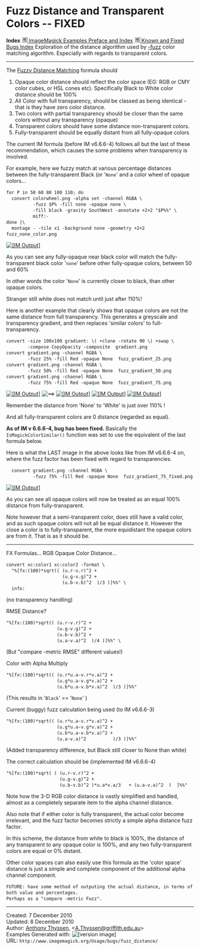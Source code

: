 # Fuzz Distance and Transparent Colors -- FIXED

**Index**
[![](../../img_www/granitesm_left.gif) ImageMagick Examples Preface and Index](../../)
[![](../../img_www/granitesm_left.gif) Known and Fixed Bugs Index](../)
Exploration of the distance algorithm used by [-fuzz](../option_link.cgi?fuzz) color matching algorithm.
Especially with regards to transparent colors.

------------------------------------------------------------------------

The [Fuzzy Distance Matching](../../color/#fuzz) formula should

1.  Opaque color distance should reflect the color space (EG: RGB or CMY color cubes, or HSL cones etc).
    Specifically Black to White color distance should be 100%
2.  All Color with full transparency, should be classed as being identical - that is they have zero color distance.
3.  Two colors with partial transparency should be closer than the same colors without any transparency (opaque)
4.  Transparent colors should have some distance non-transparent colors.
5.  Fully-transparent should be equally distant from all fully-opaque colors

The current IM formula (before IM v6.6.6-4) follows all but the last of these recommendation, which causes the some problems when transparency is involved.

For example, here we fuzzy match at various percentage distances between the fully-transparent Black (or '`None`' and a color wheel of opaque colors...

~~~
for P in 50 60 80 100 110; do
  convert colorwheel.png -alpha set -channel RGBA \
          -fuzz $P% -fill none -opaque none \
          -fill black -gravity SouthWest -annotate +2+2 "$P%%" \
          miff:-
done |\
  montage - -tile x1 -background none -geometry +2+2 fuzz_none_color.png
~~~

[![\[IM Output\]](fuzz_none_color.png)](fuzz_none_color.png)

As you can see any fully-opaque near black color will match the fully-transparent black color '`none`' before other fully-opaque colors, between 50 and 60%

In other words the color '`None`' is currently closer to black, than other opaque colors.

Stranger still white does not match until just after 110%!

Here is another example that clearly shows that opaque colors are not the same distance from full transparency.
This generates a greyscale and transparency gradient, and then replaces 'similar colors' to full-transparency.

~~~
convert -size 100x100 gradient: \( +clone -rotate 90 \) +swap \
        -compose CopyOpacity -composite  gradient.png
convert gradient.png -channel RGBA \
        -fuzz 25% -fill Red -opaque None  fuzz_gradient_25.png
convert gradient.png -channel RGBA \
        -fuzz 50% -fill Red -opaque None  fuzz_gradient_50.png
convert gradient.png -channel RGBA \
        -fuzz 75% -fill Red -opaque None  fuzz_gradient_75.png
~~~

[![\[IM Output\]](gradient.png)](gradient.png)
![==&gt;](../img_www/right.gif)
[![\[IM Output\]](fuzz_gradient_25.png)](fuzz_gradient_25.png)
[![\[IM Output\]](fuzz_gradient_50.png)](fuzz_gradient_50.png)
[![\[IM Output\]](fuzz_gradient_75.png)](fuzz_gradient_75.png)

Remember the distance from 'None' to 'White' is just over 110% !

And all fully-transparent colors are 0 distance (regarded as equal).

**As of IM v 6.6.6-4, bug has been fixed.** Basically the `IsMagickColorSimilar()` function was set to use the equivalent of the last formula below.
  
Here is what the LAST image in the above looks like from IM v6.6.6-4 on, where the fuzz factor has been fixed with regard to transparencies.
  
      convert gradient.png -channel RGBA \
              -fuzz 75% -fill Red -opaque None  fuzz_gradient_75_fixed.png

  
[![\[IM Output\]](fuzz_gradient_75_fixed.png)](fuzz_gradient_75_fixed.png)

As you can see all opaque colors will now be treated as an equal 100% distance from fully-transparent.

Note however that a semi-transparent color, does still have a valid color, and as such opaque colors will not all be equal distance it.
However the close a color is to fully-transparent, the more equidistant the opaque colors are from it.
That is as it should be.

------------------------------------------------------------------------

FX Formulas...
RGB Opaque Color Distance...

~~~
convert xc:color1 xc:color2 -format \
  "%[fx:(100)*sqrt(( (u.r-v.r)^2 +
                     (u.g-v.g)^2 +
                     (u.b-v.b)^2  )/3 )]%%" \
  info:
~~~

(no transparency handling)

RMSE Distance?

~~~
"%[fx:(100)*sqrt(( (u.r-v.r)^2 +
                   (u.g-v.g)^2 +
                   (u.b-v.b)^2 +
                   (u.a-v.a)^2  )/4 )]%%" \
~~~

(But "compare -metric RMSE" different values!)

Color with Alpha Multiply

~~~
"%[fx:(100)*sqrt(( (u.r*u.a-v.r*v.a)^2 +
                   (u.g*u.a-v.g*v.a)^2 +
                   (u.b*u.a-v.b*v.a)^2  )/3 )]%%"
~~~

(This results in '`Black`' == '`None`' )

Current (buggy) fuzz calculation being used (to IM v6.6.6-3)

~~~
"%[fx:(100)*sqrt(( (u.r*u.a-v.r*v.a)^2 +
                   (u.g*u.a-v.g*v.a)^2 +
                   (u.b*u.a-v.b*v.a)^2 +
                   (u.a-v.a)^2          )/3 )]%%"
~~~

(Added transparency difference, but Black still closer to None than white)

The correct calculation should be (implemented IM v6.6.6-4)

~~~
"%[fx:(100)*sqrt( ( (u.r-v.r)^2 +
                    (u.g-v.g)^2 +
                    (u.b-v.b)^2 )*u.a*v.a/3   + (u.a-v.a)^2  )  ]%%"
~~~

Note how the 3-D RGB color distance is vastly simplified and handled, almost as a completely separate item to the alpha channel distance.

Also note that if either color is fully transparent, the actual color become irrelevant, and the fuzz factor becomes strictly a simple alpha distance fuzz factor.

In this scheme, the distance from white to black is 100%, the distance of any transparent to any opaque color is 100%, and any two fully-transparent colors are equal or 0% distant.

Other color spaces can also easily use this formula as the 'color space' distance is just a simple and complete component of the additional alpha channel component.

    FUTURE: have some method of outputing the actual distance, in terms of both value and percentages.
    Perhaps as a "compare -metric Fuzz".

------------------------------------------------------------------------

Created: 7 December 2010  
 Updated: 8 December 2010  
 Author: [Anthony Thyssen](http://www.ict.griffith.edu.au/anthony/anthony.html), &lt;[A.Thyssen@griffith.edu.au](http://www.ict.griffith.edu.au/anthony/mail.shtml)&gt;  
 Examples Generated with: ![\[version image\]](version.gif)  
 URL: `http://www.imagemagick.org/Usage/bugs/fuzz_distance/`
